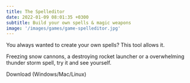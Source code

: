 ```yaml
---
title: The Spelleditor
date: 2022-01-09 08:01:35 +0300
subtitle: Build your own spells & magic weapons
image: '/images/games/game-spelleditor.jpg'
---
```


You always wanted to create your own spells? This tool allows it.

Freezing snow cannons, a destroying rocket launcher or a overwhelming thunder storm spell, try it and see yourself.

Download (Windows/Mac/Linux)
